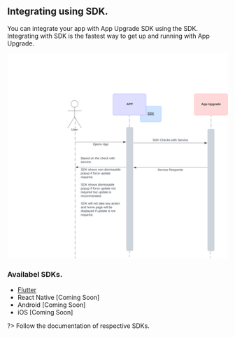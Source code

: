 ## Integrating using SDK.

You can integrate your app with App Upgrade SDK using the SDK. Integrating with SDK is the fastest way to get up and running with App Upgrade.

<img src="https://raw.githubusercontent.com/appupgrade-dev/docs/main/images/sdk-sequence.svg">

### Availabel SDKs.
- [Flutter](https://pub.dev/packages/app_upgrade_flutter_sdk)
- React Native [Coming Soon]
- Android [Coming Soon]
- iOS [Coming Soon]

?> Follow the documentation of respective SDKs.
